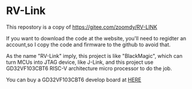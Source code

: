 # RV-Link
This repostory is a copy of <https://gitee.com/zoomdy/RV-LINK>

If you want to download the code at the website, you'll need to regidter an account,so I copy the code and firmware to the github to avoid that.

As the name "RV-Link" imply, this project is like "BlackMagic", which can turn MCUs into JTAG device, like J-Link, and this project use GD32VF103CBT6 RISC-V architecture micro processor to do the job.

You can buy a GD32VF103CBT6 develop board at [HERE](https://stage.mapleboard.org/gd32-resc-v-nano-product-page/)



